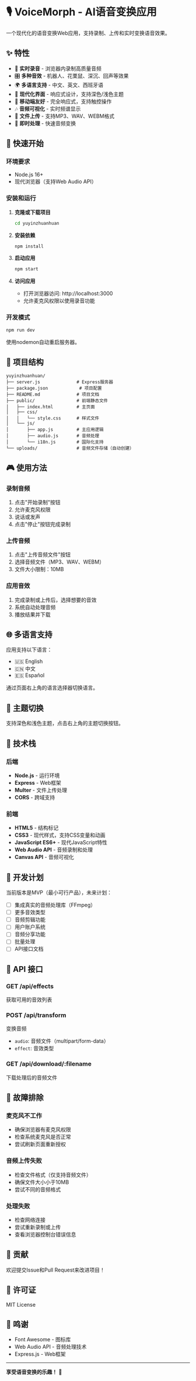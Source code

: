 # 🎙️ VoiceMorph - AI语音变换应用

一个现代化的语音变换Web应用，支持录制、上传和实时变换语音效果。

## ✨ 特性

- 🎵 **实时录音** - 浏览器内录制高质量音频
- 🎛️ **多种音效** - 机器人、花栗鼠、深沉、回声等效果
- 🌍 **多语言支持** - 中文、英文、西班牙语
- 🎨 **现代化界面** - 响应式设计，支持深色/浅色主题
- 📱 **移动端友好** - 完全响应式，支持触控操作
- 🎶 **音频可视化** - 实时频谱显示
- 💾 **文件上传** - 支持MP3、WAV、WEBM格式
- 🔄 **即时处理** - 快速音频变换

## 🚀 快速开始

### 环境要求

- Node.js 16+ 
- 现代浏览器（支持Web Audio API）

### 安装和运行

1. **克隆或下载项目**
   ```bash
   cd yuyinzhuanhuan
   ```

2. **安装依赖**
   ```bash
   npm install
   ```

3. **启动应用**
   ```bash
   npm start
   ```

4. **访问应用**
   - 打开浏览器访问: http://localhost:3000
   - 允许麦克风权限以使用录音功能

### 开发模式

```bash
npm run dev
```

使用nodemon自动重启服务器。

## 📁 项目结构

```
yuyinzhuanhuan/
├── server.js              # Express服务器
├── package.json            # 项目配置
├── README.md              # 项目文档
├── public/                # 前端静态文件
│   ├── index.html         # 主页面
│   ├── css/
│   │   └── style.css      # 样式文件
│   └── js/
│       ├── app.js         # 主应用逻辑
│       ├── audio.js       # 音频处理
│       └── i18n.js        # 国际化支持
└── uploads/               # 音频文件存储（自动创建）
```

## 🎮 使用方法

### 录制音频
1. 点击"开始录制"按钮
2. 允许麦克风权限
3. 说话或发声
4. 点击"停止"按钮完成录制

### 上传音频
1. 点击"上传音频文件"按钮
2. 选择音频文件（MP3、WAV、WEBM）
3. 文件大小限制：10MB

### 应用音效
1. 完成录制或上传后，选择想要的音效
2. 系统自动处理音频
3. 播放结果并下载

## 🌐 多语言支持

应用支持以下语言：
- 🇺🇸 English
- 🇨🇳 中文 
- 🇪🇸 Español

通过页面右上角的语言选择器切换语言。

## 🎨 主题切换

支持深色和浅色主题，点击右上角的主题切换按钮。

## 🔧 技术栈

### 后端
- **Node.js** - 运行环境
- **Express** - Web框架
- **Multer** - 文件上传处理
- **CORS** - 跨域支持

### 前端
- **HTML5** - 结构标记
- **CSS3** - 现代样式，支持CSS变量和动画
- **JavaScript ES6+** - 现代JavaScript特性
- **Web Audio API** - 音频录制和处理
- **Canvas API** - 音频可视化

## 🚧 开发计划

当前版本是MVP（最小可行产品），未来计划：

- [ ] 集成真实的音频处理库（FFmpeg）
- [ ] 更多音效类型
- [ ] 音频剪辑功能
- [ ] 用户账户系统
- [ ] 音频分享功能
- [ ] 批量处理
- [ ] API接口文档

## 📝 API 接口

### GET /api/effects
获取可用的音效列表

### POST /api/transform
变换音频
- `audio`: 音频文件（multipart/form-data）
- `effect`: 音效类型

### GET /api/download/:filename
下载处理后的音频文件

## 🐛 故障排除

### 麦克风不工作
- 确保浏览器有麦克风权限
- 检查系统麦克风是否正常
- 尝试刷新页面重新授权

### 音频上传失败
- 检查文件格式（仅支持音频文件）
- 确保文件大小小于10MB
- 尝试不同的音频格式

### 处理失败
- 检查网络连接
- 尝试重新录制或上传
- 查看浏览器控制台错误信息

## 🤝 贡献

欢迎提交Issue和Pull Request来改进项目！

## 📄 许可证

MIT License

## 🙏 鸣谢

- Font Awesome - 图标库
- Web Audio API - 音频处理技术
- Express.js - Web框架

---

**享受语音变换的乐趣！** 🎉
